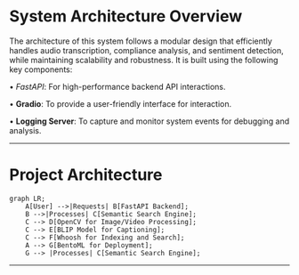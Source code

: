 # System Architecture Overview

The architecture of this system follows a modular design that efficiently handles audio transcription, compliance analysis, and sentiment detection, while maintaining scalability and robustness. It is built using the following key components:

•⁠  *⁠*FastAPI**: For high-performance backend API interactions.

•⁠  ⁠**Gradio**: To provide a user-friendly interface for interaction.

•⁠  ⁠**Logging Server**: To capture and monitor system events for debugging and analysis.

---
# Project Architecture

```mermaid
graph LR;
    A[User] -->|Requests| B[FastAPI Backend];
    B -->|Processes| C[Semantic Search Engine];
    C --> D[OpenCV for Image/Video Processing];
    C --> E[BLIP Model for Captioning];
    C --> F[Whoosh for Indexing and Search];
    A --> G[BentoML for Deployment];
    G --> |Processes| C[Semantic Search Engine];
```
---